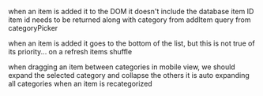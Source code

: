 when an item is added it to the DOM it doesn't include the database item ID
  item id needs to be returned along with category from addItem query from categoryPicker 

when an item is added it goes to the bottom of the list, but this is not true of its priority... on a refresh items shuffle

when dragging an item between categories in mobile view, we should expand the selected category and collapse the others
  it is auto expanding all categories when an item is recategorized
